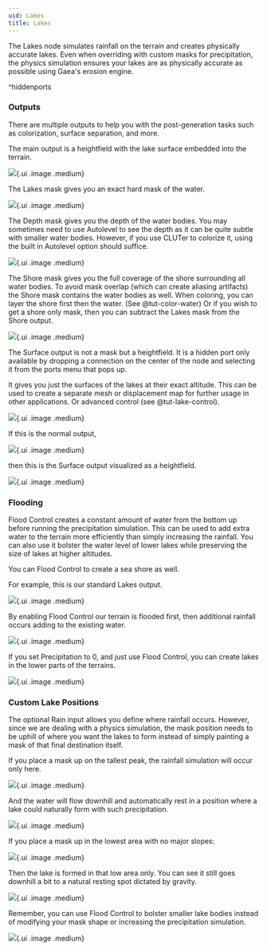 ```yaml
---
uid: Lakes
title: Lakes
---
```


The Lakes node simulates rainfall on the terrain and creates physically accurate lakes. Even when overriding with custom masks for precipitation, the physics simulation ensures your lakes are as physically accurate as possible using Gaea's erosion engine.

^hiddenports

### Outputs

There are multiple outputs to help you with the post-generation tasks such as colorization, surface separation, and more.

The main output is a heightfield with the lake surface embedded into the terrain.

![](/images/ref/Lakes/Lakes--Normal.webp){.ui .image .medium}

The Lakes mask gives you an exact hard mask of the water.

![](/images/ref/Lakes/Lakes--Mask-Lakes.webp){.ui .image .medium}

The Depth mask gives you the depth of the water bodies. You may sometimes need to use Autolevel to see the depth as it can be quite subtle with smaller water bodies. However, if you use CLUTer to colorize it, using the built in Autolevel option should suffice.

![](/images/ref/Lakes/Lakes--Mask-Depth.webp){.ui .image .medium}

The Shore mask gives you the full coverage of the shore surrounding all water bodies. To avoid mask overlap (which can create aliasing artifacts) the Shore mask contains the water bodies as well. When coloring, you can layer the shore first then the water. (See @tut-color-water) Or if you wish to get a shore only mask, then you can subtract the Lakes mask from the Shore output.

![](/images/ref/Lakes/Lakes--Mask-Shore.webp){.ui .image .medium}

The Surface output is not a mask but a heightfield. It is a hidden port only available by dropping a connection on the center of the node and selecting it from the ports menu that pops up.

It gives you just the surfaces of the lakes at their exact altitude. This can be used to create a separate mesh or displacement map for further usage in other applications. Or advanced control (see @tut-lake-control). 

![](/images/ref/Lakes/Lakes--Mask-Surface.webp){.ui .image .medium}

If this is the normal output,

![](/images/ref/Lakes/Lakes--Surface1.webp){.ui .image .medium}

then this is the Surface output visualized as a heightfield.

![](/images/ref/Lakes/Lakes--Surface2.webp){.ui .image .medium}

### Flooding

Flood Control creates a constant amount of water from the bottom up before running the precipitation simulation. This can be used to add extra water to the terrain more efficiently than simply increasing the rainfall. You can also use it bolster the water level of lower lakes while preserving the size of lakes at higher altitudes.

You can Flood Control to create a sea shore as well.

For example, this is our standard Lakes output.

![](/images/ref/Lakes/Lakes--Flood1.webp){.ui .image .medium}

By enabling Flood Control our terrain is flooded first, then additional rainfall occurs adding to the existing water.

![](/images/ref/Lakes/Lakes--Flood2.webp){.ui .image .medium}

If you set Precipitation to 0, and just use Flood Control, you can create lakes in the lower parts of the terrains.

![](/images/ref/Lakes/Lakes--Flood3.webp){.ui .image .medium}


### Custom Lake Positions
The optional Rain input allows you define where rainfall occurs. However, since we are dealing with a physics simulation, the mask position needs to be uphill of where you want the lakes to form instead of simply painting a mask of that final destination itself.

If you place a mask up on the tallest peak, the rainfall simulation will occur only here.

![](/images/ref/Lakes/Lakes--Custom1.webp){.ui .image .medium}

And the water will flow downhill and automatically rest in a position where a lake could naturally form with such precipitation.

![](/images/ref/Lakes/Lakes--Custom2.webp){.ui .image .medium}

If you place a mask up in the lowest area with no major slopes:

![](/images/ref/Lakes/Lakes--Custom3.webp){.ui .image .medium}

Then the lake is formed in that low area only. You can see it still goes downhill a bit to a natural resting spot dictated by gravity.

![](/images/ref/Lakes/Lakes--Custom4.webp){.ui .image .medium}

Remember, you can use Flood Control to bolster smaller lake bodies instead of modifying your mask shape or increasing the precipitation simulation.

![](/images/ref/Lakes/Lakes--Custom5.webp){.ui .image .medium}

